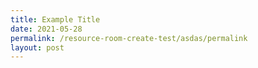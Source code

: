 ```yaml
---
title: Example Title
date: 2021-05-28
permalink: /resource-room-create-test/asdas/permalink
layout: post
---
```

